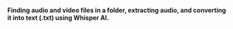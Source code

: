 **Finding audio and video files in a folder, extracting audio, and converting it into text (.txt) using Whisper AI.**
